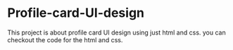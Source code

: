 # Profile-card-UI-design
This project is about profile card UI design using just html and css. you can checkout the code for the html and css.
